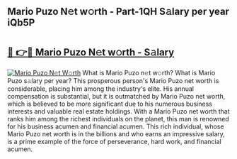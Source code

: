 ## Mario Puzo N𝚎t w𝚘rth - Part-1QH S𝚊lary per year iQb5P

# <h2><a href="http://gc054wh.nevu.top/?p=Mario+Puzo">🔗 👉🔴 Mario Puzo N𝚎t w𝚘rth - S𝚊lary</a></h2>

[![Mario Puzo N𝚎t W𝚘rth](https://i.imgur.com/Oavwk0R.jpeg)](http://gc054wh.nevu.top/?p=Mario+Puzo)
What is Mario Puzo n𝚎t w𝚘rth? What is Mario Puzo s𝚊lary per year?
This prosperous person's Mario Puzo net worth is considerable, placing him among the industry's elite. His annual compensation is substantial, but it is outmatched by Mario Puzo net worth, which is believed to be more significant due to his numerous business interests and valuable real estate holdings. With a Mario Puzo net worth that ranks him among the richest individuals on the planet, this man is renowned for his business acumen and financial acumen. This rich individual, whose Mario Puzo net worth is in the billions and who earns an impressive salary, is a prime example of the force of perseverance, hard work, and financial acumen.
